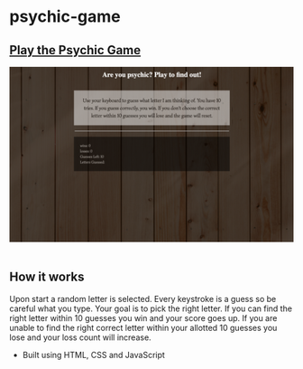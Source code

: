 # psychic-game

<h2> <a href="https://ogilvie1231.github.io/psychic-game/">Play the Psychic Game</a></h2>
<!-- ![site image](assets/images/2.png) -->
<img src="assets/images/2.png" alt="site image" >&nbsp;
<h2>How it works</h2>
<p>Upon start a random letter is selected. Every keystroke is a guess so be careful what you type. Your goal is to pick the right letter. If you can find the right letter within 10 guesses you win and your score goes up. If you are unable to find the right correct letter within your allotted 10 guesses you lose and your loss count will increase.</p>

<ul>
    <li>Built using HTML, CSS and JavaScript</li>
</ul>

